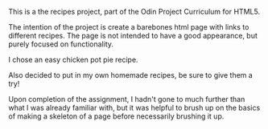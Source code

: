 This is a the recipes project, part of the Odin Project Curriculum for HTML5. 

The intention of the project is create a barebones html page with links to different recipes. The page is not intended to have a good appearance, but purely focused on functionality. 

I chose an easy chicken pot pie recipe.

Also decided to put in my own homemade recipes, be sure to give them a try!

Upon completion of the assignment, I hadn't gone to much further than what I was already familiar with, but it was helpful to brush up on the basics of making a skeleton of a page before necessarily brushing it up.